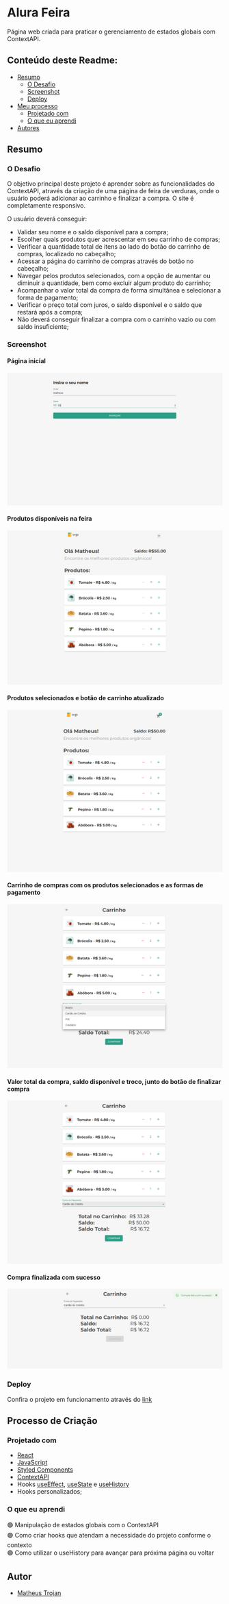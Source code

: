 # Alura Feira

<p>Página web criada para praticar o gerenciamento de estados globais com ContextAPI.</p>

## Conteúdo deste Readme:

- [Resumo](#resumo)
  - [O Desafio](#o-desafio)
  - [Screenshot](#screenshot)
  - [Deploy](#deploy)
- [Meu processo](#meu-processo)
  - [Projetado com](#projetado-com)
  - [O que eu aprendi](#o-que-eu-aprendi)
- [Autores](#autores)

## Resumo

### O Desafio

O objetivo principal deste projeto é aprender sobre as funcionalidades do ContextAPI, através da criação de uma página de feira de verduras, onde o usuário poderá adicionar ao carrinho e finalizar a compra. O site é completamente responsivo.

O usuário deverá conseguir:

- Validar seu nome e o saldo disponível para a compra;
- Escolher quais produtos quer acrescentar em seu carrinho de compras;
- Verificar a quantidade total de itens ao lado do botão do carrinho de compras, localizado no cabeçalho;
- Acessar a página do carrinho de compras através do botão no cabeçalho;
- Navegar pelos produtos selecionados, com a opção de aumentar ou diminuir a quantidade, bem como excluir algum produto do carrinho;
- Acompanhar o valor total da compra de forma simultânea e selecionar a forma de pagamento;
- Verificar o preço total com juros, o saldo disponível e o saldo que restará após a compra;
- Não deverá conseguir finalizar a compra com o carrinho vazio ou com saldo insuficiente;

### Screenshot

#### Página inicial

![](/public/prints/print1.png)

#### Produtos disponíveis na feira

![](/public/prints/print2.png)

#### Produtos selecionados e botão de carrinho atualizado

![](/public/prints/print3.png)

#### Carrinho de compras com os produtos selecionados e as formas de pagamento

![](/public/prints/print4.png)

#### Valor total da compra, saldo disponível e troco, junto do botão de finalizar compra

![](/public/prints/print5.png)

#### Compra finalizada com sucesso

![](/public/prints/print6.png)

### Deploy

Confira o projeto em funcionamento através do [link](https://alura-feira-roan.vercel.app/)

## Processo de Criação

### Projetado com

- [React](https://pt-br.reactjs.org/)
- [JavaScript](https://developer.mozilla.org/pt-BR/docs/Web/JavaScript)
- [Styled Components](https://styled-components.com/)
- [ContextAPI](https://reactjs.org/docs/context.html)
- Hooks [useEffect](https://pt-br.reactjs.org/docs/hooks-effect.html), [useState](https://pt-br.reactjs.org/docs/hooks-state.html) e [useHistory](https://v5.reactrouter.com/web/api/Hooks/usehistory)
- Hooks personalizados;

### O que eu aprendi

🟢 Manipulação de estados globais com o ContextAPI<br>
🟢 Como criar hooks que atendam a necessidade do projeto conforme o contexto<br>
🟢 Como utilizar o useHistory para avançar para próxima página ou voltar<br>

## Autor

- [Matheus Trojan](https://www.linkedin.com/in/matheus-trojan/)
